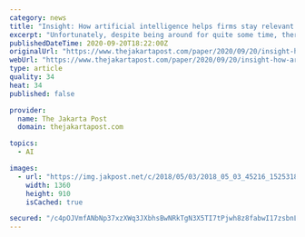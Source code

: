 ```yaml
---
category: news
title: "Insight: How artificial intelligence helps firms stay relevant amid pandemic"
excerpt: "Unfortunately, despite being around for quite some time, there are often misconceptions about what artificial intelligence can and cannot do."
publishedDateTime: 2020-09-20T18:22:00Z
originalUrl: "https://www.thejakartapost.com/paper/2020/09/20/insight-how-artificial-intelligence-helps-firms-stay-relevant-amid-pandemic.html"
webUrl: "https://www.thejakartapost.com/paper/2020/09/20/insight-how-artificial-intelligence-helps-firms-stay-relevant-amid-pandemic.html"
type: article
quality: 34
heat: 34
published: false

provider:
  name: The Jakarta Post
  domain: thejakartapost.com

topics:
  - AI

images:
  - url: "https://img.jakpost.net/c/2018/05/03/2018_05_03_45216_1525318785._large.jpg"
    width: 1360
    height: 910
    isCached: true

secured: "/c4pOJVmfANbNp37xzXWq3JXbhsBwNRkTgN3X5TI7tPjwh8z8fabwI17zsbnLPuGwDntGbAPfKroTTRrpzg4DA9wNzBfYdPbNMJdG2kNq+gSqmPPuJ9vnT880/K827BFvKV4D52gU6gyFELwLYrcKx7Ta4BHVCP88Amdixi7cfaGqs1QfcLhxK6d+H0tHtI9tIYkE+0u2J7iGR+QKcgnU9Jwe0wiejbMkL7SdR8GQjxYBB4+IURZcgk4oAn4h1Fn9uoCYHoE4HY+wy3jeRd5hj8lPqXl9AIqDU4vGoJ1o1nM8kp6OhIFlehsBigS/Br2alzyZq2BXh9b3J2R6h2NymmEvchATnAl+7QtSGaYDY8=;hiFcA1bg8gxpBKpKrdM8+w=="
---
```


